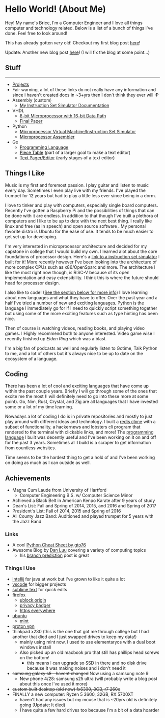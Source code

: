 # Hello World! (About Me)

Hey! My name's Brice, I'm a Computer Engineer and I love all things computer and technology related. Below is a list of a bunch of things I've done.
Feel free to look around!

This has already gotten _very_ old! Checkout my first blog post [here](https://brice-v.github.io/posts/2025-04-14-setting-up-a-linux-laptop-in-2025)!

Update: Another new blog post [here](https://brice-v.github.io/posts/2025-04-28-setting-up-a-minecraft-server)! (I will fix the blog at some point...)

## Stuff

---

- [Projects](https://brice-v.github.io/projects)
- Fair warning, a lot of these links do not really have any information and since i haven't created docs in ~3+yrs then I don't think they ever will :P
- Assembly (custom)
  - [My Instruction Set Simulator Documentation](https://brice-v.github.io/Instruction_Set)
- VHDL
  - [8-bit Microprocessor with 16-bit Data Path](https://github.com/brice-v/8-bit-Custom-Processor)
  - [Final Paper](https://brice-v.github.io/docs/final_paper.pdf)
- Python
  - [Microprocessor Virtual Machine/Instruction Set Simulator](https://github.com/brice-v/InstructionSetSimulator-VM)
  - [Microprocessor Assembler](https://github.com/brice-v/Assembler)
- Go
  - [Programming Language](https://github.com/brice-v/b)
  - [Piece Table](https://github.com/brice-v/peace) (part of a larger goal to make a text editor)
  - [Text Pager/Editor](https://github.com/brice-v/btex-go) (early stages of a text editor)

## Things I Like

Music is my first and foremost passion.  I play guitar and listen to music every day.  Sometimes I even play live with my friends. I've played the trumpet for 12 years but had to play a little less ever since being in a dorm.

I love to tinker and play with computers, especially single board computers. Recently I've gotten a Raspberry Pi and the possibilities of things that can be done with it are endless.  In addition to that though I've built a plethora of computers and I like to be up to date with the next best thing.  I really like linux and free (as in speech) and open source software .  My personal favorite distro is Ubuntu for the ease of use.  It tends to be much easier to get set up for developing.

I'm very interested in microprocessor architecture and decided for my capstone in college that I would build my own.  I learned alot about the core foundations of processor design.  Here's a [link to a instruction set simulator](/projects#instruction-set-simulator) I built for it!  More recently however I've been looking into the architecture of more complex CPUs such as x86/OpenSparc and more.  The architecture I like the most right now though, is RISC-V because of its open implementation and easy extensibility.  I think this is where the future should head for processor design.

I also like to code! ([See the section below for more info](#Coding))  I love learning about new languages and what they have to offer.  Over the past year and a half I've tried a number of new and exciting languages. Python is the language I immediately go for if I need to quickly script something together but using some of the more exciting features such as type hinting has been nice.

Then of course is watching videos, reading books, and playing video games.
I Highly recommend both to anyone interested.  Video game wise I recently finished up _Elden Ring_ which was a blast.

I'm a big fan of podcasts as well and regularly listen to Gotime, Talk Python to me, and a lot of others but it's always nice to be up to date on the ecosystem of a language.

## Coding

There has been a lot of cool and exciting languages that have come up within the past couple years.  Briefly I will go through some of the ones that excite me the most (I will definitely need to go into these more at some point).
Go, Nim, Rust, Crystal, and Zig are all languages that I have invested some or a lot of my time learning.

Nowadays a lot of coding I do is in private repositories and mostly to just play around with different ideas and technology.  I built a [redis clone](https://github.com/brice-v/rdc) with a subset of functionality, a hackernews and lobsters cli program that rendered to the terminal with clickable links, and more! The [programming language](https://github.com/brice-v/blue) I built was decently useful and I've been working on it on and off for the past 3 years. Sometimes all I build is a scraper to get information from countless websites.

Time seems to be the hardest thing to get a hold of and I've been working on doing as much as I can outside as well.

## Achievements

- Magna Cum Laude from University of Hartford
  - Computer Engineering B.S. w/ Computer Science Minor
- Achieved a Black Belt in American Kenpo Karate after 9 years of study
- Dean's List: Fall and Spring of 2014, 2015, and 2016 and Spring of 2017
- President's List: Fall of 2014, 2015 and Spring of 2016
- All County Jazz Band: Auditioned and played trumpet for 5 years with the Jazz Band

### Links

- A cool [Python Cheat Sheet by gto76](/pychtsht)
- Awesome Blog by [Dan Luu](https://danluu.com/) covering a variety of computing topics
  - his [branch prediction](https://danluu.com/branch-prediction/) post is great

### Things I Use

- [intellij](https://www.jetbrains.com/idea/) for java at work but I've grown to like it quite a lot
- [vscode](https://code.visualstudio.com/) for bigger projects
- [sublime text](https://www.sublimetext.com/) for quick edits
- [firefox](https://www.mozilla.org/en-US/firefox/new/)
  - [ublock origin](https://github.com/gorhill/uBlock/)
  - [privacy badger](https://www.eff.org/privacybadger)
  - [https everywhere](https://www.eff.org/https-everywhere)
- [ubuntu](https://ubuntu.com/)
  - [mint](https://linuxmint.com/)
- [proton vpn](https://protonvpn.com/)
- thinkpad x230 (this is the one that got me through college but I had another that died and I just swapped drives to keep my data!)
  - mainly using mint now, I used to use elementaryos with a dual boot windows install
  - Also picked up an old macbook pro that still has phillips head screws on the bottom!
    - this means I can upgrade so SSD in there and no disk drive because it was making noises and i don't need it
- ~~samsung galaxy s8 - havent changed~~ Now using a samsung note 9
  - New phone 4/28: samsung s25 ultra (will probably write a blog post about this once I've used it more)
- ~~custom built desktop (old now) fx6300, 8GB, r7 260x~~
- FINALLY a new computer: Ryzen 5 3600, 32GB, RX 5700XT
  - haven't had any issues but my mouse that is ~20yrs old is definitely going (Update: It died)
  - I have quite a few hard drives too because I'm a bit of a data hoarder
